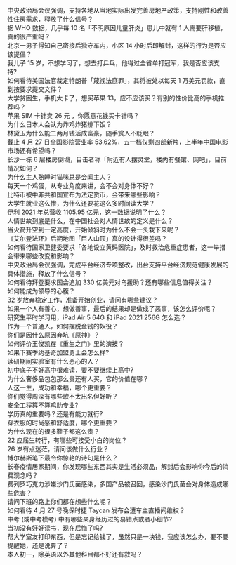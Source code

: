 中央政治局会议强调，支持各地从当地实际出发完善房地产政策，支持刚性和改善性住房需求，释放了什么信号？  
据 WHO 数据，几乎每 10 名「不明原因儿童肝炎」患儿中就有 1 人需要肝移植，真的很严重吗？  
北京一男子得知自己密接后独守车内，小区 14 小时后即解封，这样的行为是否应该提倡？  
我儿子 15 岁，不想学习了，想去打乒乓，他得过全省单打冠军，我是否应该支持?  
如何看待美国法官裁定特朗普「蔑视法庭罪」，其将被处以每天 1 万美元罚款，直到按要求提交文件？  
大学贫困生，手机太卡了，想买苹果 13，应不应该买？有别的性价比高的手机推荐吗？  
苹果 SIM 卡针卖 26 元 ，你愿意花钱买卡针吗？  
为什么日本人会认为炸鸡炸猪排下饭？  
林黛玉为什么能二两月钱活成富豪，随手赏人不眨眼？  
截止 4 月 27 日全国影院营业率 53.62%，五一档仅剩四部新片，上半年中国电影市场还有希望吗？  
长沙一栋 6 层楼房倒塌，目击者称「附近有人摆灵堂，楼内有餐馆、网吧」，目前情况如何？  
为什么主人熟睡时猫咪总是会闻主人？  
每天一个鸡蛋，从专业角度来讲，会不会对身体不好？  
比特币被中非共和国宣布为法定货币，会带来哪些影响？  
大学生就业这么惨，为什么还要花这么多时间读大学？  
伊利 2021 年总营收 1105.95 亿元，这一数据说明了什么？  
人情世故到底是什么，在中国社会对人情世故的定义是什么？  
当火箭升空到一定高度，开始倾斜时为什么不会一头栽下来呢？  
《艾尔登法环》后期地图「巨人山顶」真的设计得很差吗？  
如何看待国家卫健委要求「各地设立黄码医院」，及时救治危重症患者，这一举措会带来哪些改变和影响？  
中央政治局会议强调，完成平台经济专项整改，出台支持平台经济规范健康发展的具体措施，释放了什么信号？  
如何看待拜登要求国会追加 330 亿美元对乌援助？还有哪些信息值得关注？  
如何能成为领导的心腹？  
32 岁放弃稳定工作，准备开始创业，请问有哪些建议？  
如果一个人有善心，想做善事，最后的结果却是做成了恶事，该怎么评价呢？  
研究生平时学习用，iPad Air 5 64G 和 iPad 2021 256G 怎么选？  
作为一个普通人，如何摆脱金钱的奴役？  
你们是因什么原因弃坑《原神》？  
如何评价王俊凯在《重生之门》里的演技？  
如果下赛季约基奇加盟勇士会怎么样?  
读研期间实验室有什么恶心的人？  
初中底子不好高中很难读，要不要继续上高中?  
为什么奢侈品包包那么贵还有人买，它的价值在哪？  
人这一生，成功和幸福，哪个更重要？  
你们觉得周深有哪些歌不太出名但好听？  
安全工程算不算鸡肋专业?  
学历真的重要吗？还是有能力就行?  
穿衣服的时尚感和舒适度，哪个更重要？  
为什么现在的很多鞋子都这么贵？  
22 应届生转行，有哪些可接受小白的岗位？  
26 岁有点迷茫，请问该做什么行业？  
博尔赫斯笔下最令你惊艳的诗句是什么？  
长春疫情居家期间，你发现哪些东西其实是生活必须品，解封后会影响你今后的消费观念吗？  
费列罗巧克力涉嫌沙门氏菌感染，多国产品被召回，感染沙门氏菌会对身体造成哪些危害？  
请问下班的路上你们都在想些什么呢？  
如何看待 4 月 27 号晚保时捷 Taycan 发布会遭车主直播间维权？  
中考 (或中考模考) 中有哪些亲身经历过的易错点或者小细节?  
当初没有好好读书，现在后悔了吗?  
帮大学室友打印东西，但是忘记给钱了，虽然只是一块钱，我应该怎么办，要不要提醒她，还是说算了？  
本人初一，除英语以外其他科目都不好还有救吗？  
